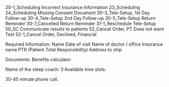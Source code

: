 20-1_Scheduling Incorrect Insurance Information
23_Scheduling
24_Scheduling Missing Consent Document
30-3_Tele-Setup, 1st Day Follow-up
30-4_Tele-Setup 2nd Day Follow-up
30-5_Tele-Setup Return Reminder
30-7_Cancelled Return Reminder
31-1_Reschedule Tele-Setup
50_SC Communicate results to patients
52_Cancel Order, PT Does not want Test
52-1_Cancel Order, Declined, Financial

Required Information:
Name
Date of visit
Name of doctor / office
Insurance name
PTR (Patient Total Responsibility)
Address to ship

Documents: Benefits calculator

Name of the sleep coach:
3 Available time slots:

30-45 minute phone call.